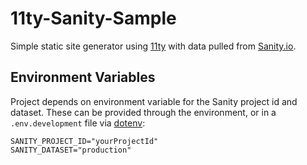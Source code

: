 # 11ty-Sanity-Sample

Simple static site generator using [11ty](https://www.11ty.dev/) with data pulled from [Sanity.io](https://www.sanity.io/).

## Environment Variables

Project depends on environment variable for the Sanity project id and dataset. These can be provided through the environment, or in a `.env.development` file via [dotenv](https://github.com/motdotla/dotenv):

```
SANITY_PROJECT_ID="yourProjectId"
SANITY_DATASET="production"
```
